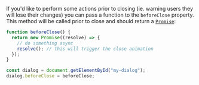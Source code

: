 If you'd like to perform some actions prior to closing (ie. warning users they will lose their changes) you can pass a function to the `beforeClose` property. This method will be called prior to close and should return a [`Promise`](https://developer.mozilla.org/en-US/docs/Web/JavaScript/Reference/Global_Objects/Promise):

```js
function beforeClose() {
  return new Promise((resolve) => {
    // do something async
    resolve(); // this will trigger the close animation
  });
}

const dialog = document.getElementById("my-dialog");
dialog.beforeClose = beforeClose;
```
